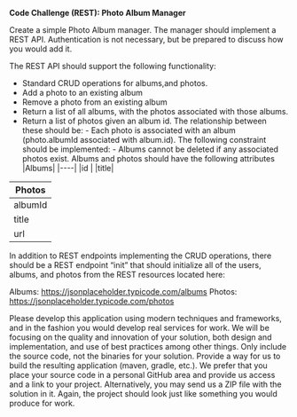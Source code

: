 **Code Challenge (REST): Photo Album Manager**

Create a simple Photo Album manager. The manager should implement a REST
API. Authentication is not necessary, but be prepared to discuss how you would add it.

The REST API should support the following functionality:

 - Standard CRUD operations for albums,and photos.
 - Add a photo to an existing album
 - Remove a photo from an existing album
 - Return a list of all albums, with the photos associated with those albums.
 - Return a list of photos given an album id.
  	The relationship between these should be:
		- Each photo is associated with an album (photo.albumId associated with album.id).
	The following constraint should be implemented:
		- Albums cannot be deleted if any associated photos exist.
	Albums and photos should have the following attributes
|Albums|
|----|
|id |
|title|

|Photos|
|----|
|albumId |
|title | 
|url|

   In addition to REST endpoints implementing the CRUD operations, there should be a REST endpoint “init” that should initialize all of the users, albums, and photos from the REST resources located here:

Albums: https://jsonplaceholder.typicode.com/albums 
Photos: https://jsonplaceholder.typicode.com/photos

Please develop this application using modern techniques and frameworks, and in the fashion you would develop real services for work. We will be focusing on the quality and innovation of your solution, both design and implementation, and use of best practices among other things.
Only include the source code, not the binaries for your solution. Provide a way for us to build the resulting application (maven, gradle, etc.).
We prefer that you place your source code in a personal GitHub area and provide us access and a link to your project. Alternatively, you may send us a ZIP file with the solution in it.
Again, the project should look just like something you would produce for work.
